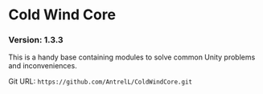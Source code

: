 # Cold Wind Core

### Version: **1.3.3**

This is a handy base containing modules to solve common Unity problems and inconveniences.

Git URL: `https://github.com/AntrelL/ColdWindCore.git`
